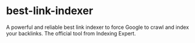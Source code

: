 # best-link-indexer
A powerful and reliable best link indexer to force Google to crawl and index your backlinks. The official tool from Indexing Expert.
